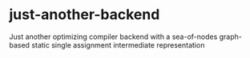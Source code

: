 # just-another-backend
Just another optimizing compiler backend with a sea-of-nodes graph-based static single assignment intermediate representation
